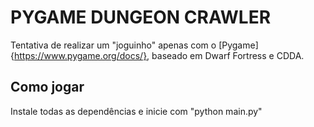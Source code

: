 # PYGAME DUNGEON CRAWLER 
Tentativa de realizar um "joguinho" apenas com o [Pygame]{https://www.pygame.org/docs/}, baseado em Dwarf Fortress e CDDA.

## Como jogar

Instale todas as dependências e inicie com "python main.py"

